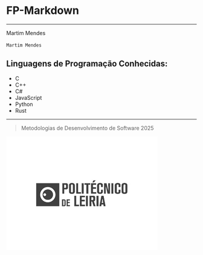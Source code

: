 # FP-Markdown
---
Martim Mendes

`Martim Mendes`

## Linguagens de Programação Conhecidas:

* C
* C++
* C#
* JavaScript
* Python
* Rust

***

> Metodologias de Desenvolvimento de Software 2025

![nomediferente](imgs/img.png)
